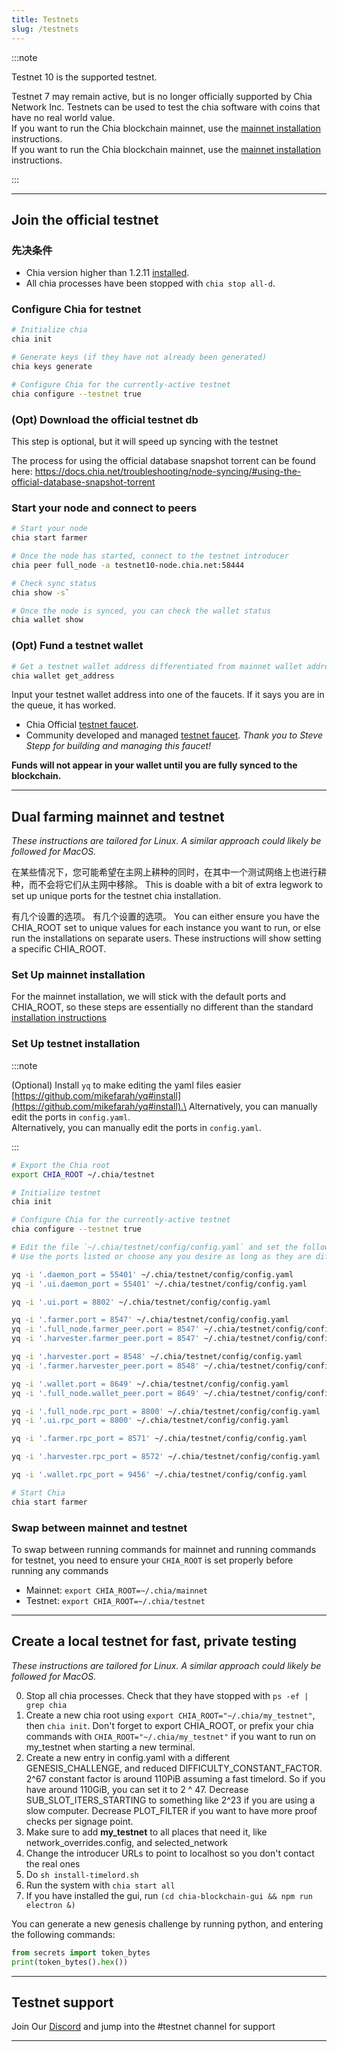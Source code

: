 ```yaml
---
title: Testnets
slug: /testnets
---
```


:::note

Testnet 10 is the supported testnet.

Testnet 7 may remain active, but is no longer officially supported by Chia Network Inc.
Testnets can be used to test the chia software with coins that have no real world value.\
If you want to run the Chia blockchain mainnet, use the [mainnet installation](/installation) instructions.\
If you want to run the Chia blockchain mainnet, use the [mainnet installation](/installation) instructions.

:::

---

## Join the official testnet

### 先决条件

- Chia version higher than 1.2.11 [installed](/installation).
- All chia processes have been stopped with `chia stop all-d`.

### Configure Chia for testnet

```bash
# Initialize chia
chia init

# Generate keys (if they have not already been generated)
chia keys generate

# Configure Chia for the currently-active testnet
chia configure --testnet true
```

### (Opt) Download the official testnet db

This step is optional, but it will speed up syncing with the testnet

The process for using the official database snapshot torrent can be found here: 
https://docs.chia.net/troubleshooting/node-syncing/#using-the-official-database-snapshot-torrent

### Start your node and connect to peers

```bash
# Start your node
chia start farmer

# Once the node has started, connect to the testnet introducer
chia peer full_node -a testnet10-node.chia.net:58444

# Check sync status
chia show -s`

# Once the node is synced, you can check the wallet status
chia wallet show
```

### (Opt) Fund a testnet wallet

```bash
# Get a testnet wallet address differentiated from mainnet wallet addresses by beginning with txch instead of xch
chia wallet get_address
```

Input your testnet wallet address into one of the faucets. If it says you are in the queue, it has worked.

- Chia Official [testnet faucet](https://testnet10-faucet.chia.net/).
- Community developed and managed [testnet faucet](https://txchfaucet.com/). _Thank you to Steve Stepp for building and managing this faucet!_

**Funds will not appear in your wallet until you are fully synced to the blockchain.**

---

## Dual farming mainnet and testnet

_These instructions are tailored for Linux. A similar approach could likely be followed for MacOS._

在某些情况下，您可能希望在主网上耕种的同时，在其中一个测试网络上也进行耕种，而不会将它们从主网中移除。 This is doable with a bit of extra legwork to set up unique ports for the testnet chia installation.

有几个设置的选项。 有几个设置的选项。 You can either ensure you have the CHIA_ROOT set to unique values for each instance you want to run, or else run the installations on separate users. These instructions will show setting a specific CHIA_ROOT.

### Set Up mainnet installation

For the mainnet installation, we will stick with the default ports and CHIA_ROOT, so these steps are essentially no different than the standard [installation instructions](/installation)

### Set Up testnet installation

:::note

(Optional) Install `yq` to make editing the yaml files easier [https://github.com/mikefarah/yq#install](https://github.com/mikefarah/yq#install).\
Alternatively, you can manually edit the ports in `config.yaml`.\
Alternatively, you can manually edit the ports in `config.yaml`.

:::

```bash
# Export the Chia root
export CHIA_ROOT ~/.chia/testnet

# Initialize testnet
chia init

# Configure Chia for the currently-active testnet
chia configure --testnet true

# Edit the file `~/.chia/testnet/config/config.yaml` and set the following fields to the new port values.
# Use the ports listed or choose any you desire as long as they are different than the default values for mainnet.

yq -i '.daemon_port = 55401' ~/.chia/testnet/config/config.yaml
yq -i '.ui.daemon_port = 55401' ~/.chia/testnet/config/config.yaml

yq -i '.ui.port = 8802' ~/.chia/testnet/config/config.yaml

yq -i '.farmer.port = 8547' ~/.chia/testnet/config/config.yaml
yq -i '.full_node.farmer_peer.port = 8547' ~/.chia/testnet/config/config.yaml
yq -i '.harvester.farmer_peer.port = 8547' ~/.chia/testnet/config/config.yaml

yq -i '.harvester.port = 8548' ~/.chia/testnet/config/config.yaml
yq -i '.farmer.harvester_peer.port = 8548' ~/.chia/testnet/config/config.yaml

yq -i '.wallet.port = 8649' ~/.chia/testnet/config/config.yaml
yq -i '.full_node.wallet_peer.port = 8649' ~/.chia/testnet/config/config.yaml

yq -i '.full_node.rpc_port = 8800' ~/.chia/testnet/config/config.yaml
yq -i '.ui.rpc_port = 8800' ~/.chia/testnet/config/config.yaml

yq -i '.farmer.rpc_port = 8571' ~/.chia/testnet/config/config.yaml

yq -i '.harvester.rpc_port = 8572' ~/.chia/testnet/config/config.yaml

yq -i '.wallet.rpc_port = 9456' ~/.chia/testnet/config/config.yaml

# Start Chia
chia start farmer
```

### Swap between mainnet and testnet

To swap between running commands for mainnet and running commands for testnet, you need to ensure your `CHIA_ROOT` is set properly before running any commands

- Mainnet: `export CHIA_ROOT=~/.chia/mainnet`
- Testnet: `export CHIA_ROOT=~/.chia/testnet`

---

## Create a local testnet for fast, private testing

_These instructions are tailored for Linux. A similar approach could likely be followed for MacOS._

0. Stop all chia processes. Check that they have stopped with `ps -ef | grep chia`
1. Create a new chia root using `export CHIA_ROOT="~/.chia/my_testnet"`, then `chia init`. Don't forget to export CHIA_ROOT, or prefix your chia commands with `CHIA_ROOT="~/.chia/my_testnet"` if you want to run on my_testnet when starting a new terminal.
2. Create a new entry in config.yaml with a different GENESIS_CHALLENGE, and reduced DIFFICULTY_CONSTANT_FACTOR. 2^67 constant factor is around 110PiB assuming a fast timelord. So if you have around 110GiB, you can set it to 2 ^ 47. Decrease SUB_SLOT_ITERS_STARTING to something like 2^23 if you are using a slow computer. Decrease PLOT_FILTER if you want to have more proof checks per signage point.
3. Make sure to add **my_testnet** to all places that need it, like network_overrides.config, and selected_network
4. Change the introducer URLs to point to localhost so you don't contact the real ones
5. Do `sh install-timelord.sh`
6. Run the system with `chia start all`
7. If you have installed the gui, run `(cd chia-blockchain-gui && npm run electron &)`

You can generate a new genesis challenge by running python, and entering the following commands:

```python
from secrets import token_bytes
print(token_bytes().hex())
```

---

## Testnet support

Join Our [Discord](https://discord.gg/chia) and jump into the #testnet channel for support

---

